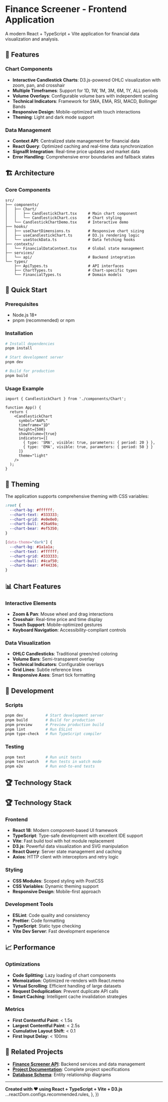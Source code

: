 # Finance Screener - Frontend Application

A modern React + TypeScript + Vite application for financial data visualization and analysis.

## 🚀 Features

### Chart Components
- **Interactive Candlestick Charts**: D3.js-powered OHLC visualization with zoom, pan, and crosshair
- **Multiple Timeframes**: Support for 1D, 1W, 1M, 3M, 6M, 1Y, ALL periods
- **Volume Overlays**: Configurable volume bars with independent scaling
- **Technical Indicators**: Framework for SMA, EMA, RSI, MACD, Bollinger Bands
- **Responsive Design**: Mobile-optimized with touch interactions
- **Theming**: Light and dark mode support

### Data Management
- **Context API**: Centralized state management for financial data
- **React Query**: Optimized caching and real-time data synchronization
- **SignalR Integration**: Real-time price updates and market data
- **Error Handling**: Comprehensive error boundaries and fallback states

## 🏗️ Architecture

### Core Components
```
src/
├── components/
│   ├── Chart/
│   │   ├── CandlestickChart.tsx     # Main chart component
│   │   └── CandlestickChart.css     # Chart styling
│   └── CandlestickChartDemo.tsx     # Interactive demo
├── hooks/
│   ├── useChartDimensions.ts        # Responsive chart sizing
│   ├── useCandlestickChart.ts       # D3.js rendering logic
│   └── useStockData.ts              # Data fetching hooks
├── contexts/
│   └── FinancialDataContext.tsx     # Global state management
├── services/
│   └── api/                         # Backend integration
└── types/
    ├── ApiTypes.ts                  # API interfaces
    ├── ChartTypes.ts                # Chart-specific types
    └── FinancialTypes.ts            # Domain models
```

## 🚀 Quick Start

### Prerequisites
- Node.js 18+
- pnpm (recommended) or npm

### Installation
```bash
# Install dependencies
pnpm install

# Start development server
pnpm dev

# Build for production
pnpm build
```

### Usage Example
```tsx
import { CandlestickChart } from './components/Chart';

function App() {
  return (
    <CandlestickChart
      symbol="AAPL"
      timeframe="1D"
      height={500}
      showVolume={true}
      indicators={[
        { type: 'SMA', visible: true, parameters: { period: 20 } },
        { type: 'EMA', visible: true, parameters: { period: 50 } }
      ]}
      theme="light"
    />
  );
}
```

## 🎨 Theming

The application supports comprehensive theming with CSS variables:

```css
:root {
  --chart-bg: #ffffff;
  --chart-text: #333333;
  --chart-grid: #e0e0e0;
  --chart-bull: #26a69a;
  --chart-bear: #ef5350;
}

[data-theme="dark"] {
  --chart-bg: #1a1a1a;
  --chart-text: #ffffff;
  --chart-grid: #333333;
  --chart-bull: #4caf50;
  --chart-bear: #f44336;
}
```

## 📊 Chart Features

### Interactive Elements
- **Zoom & Pan**: Mouse wheel and drag interactions
- **Crosshair**: Real-time price and time display
- **Touch Support**: Mobile-optimized gestures
- **Keyboard Navigation**: Accessibility-compliant controls

### Data Visualization
- **OHLC Candlesticks**: Traditional green/red coloring
- **Volume Bars**: Semi-transparent overlay
- **Technical Indicators**: Configurable overlays
- **Grid Lines**: Subtle reference lines
- **Responsive Axes**: Smart tick formatting

## 🔧 Development

### Scripts
```bash
pnpm dev          # Start development server
pnpm build        # Build for production
pnpm preview      # Preview production build
pnpm lint         # Run ESLint
pnpm type-check   # Run TypeScript compiler
```

### Testing
```bash
pnpm test         # Run unit tests
pnpm test:watch   # Run tests in watch mode
pnpm e2e          # Run end-to-end tests
```

## 🏆 Technology Stack

## 🏆 Technology Stack

### Frontend
- **React 18**: Modern component-based UI framework
- **TypeScript**: Type-safe development with excellent IDE support
- **Vite**: Fast build tool with hot module replacement
- **D3.js**: Powerful data visualization and SVG manipulation
- **React Query**: Server state management and caching
- **Axios**: HTTP client with interceptors and retry logic

### Styling
- **CSS Modules**: Scoped styling with PostCSS
- **CSS Variables**: Dynamic theming support
- **Responsive Design**: Mobile-first approach

### Development Tools
- **ESLint**: Code quality and consistency
- **Prettier**: Code formatting
- **TypeScript**: Static type checking
- **Vite Dev Server**: Fast development experience

## 📈 Performance

### Optimizations
- **Code Splitting**: Lazy loading of chart components
- **Memoization**: Optimized re-renders with React.memo
- **Virtual Scrolling**: Efficient handling of large datasets
- **Request Deduplication**: Prevent duplicate API calls
- **Smart Caching**: Intelligent cache invalidation strategies

### Metrics
- **First Contentful Paint**: < 1.5s
- **Largest Contentful Paint**: < 2.5s
- **Cumulative Layout Shift**: < 0.1
- **First Input Delay**: < 100ms

## 🔗 Related Projects

- **[Finance Screener API](../api/)**: Backend services and data management
- **[Project Documentation](../../docs/)**: Complete project specifications
- **[Database Schema](../../docs/planning/story-1.1-database-design.md)**: Entity relationship diagrams

---

**Created with ❤️ using React + TypeScript + Vite + D3.js**
    ...reactDom.configs.recommended.rules,
  },
})
```
